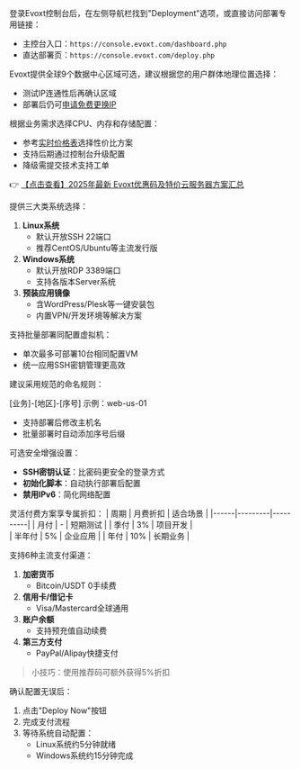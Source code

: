 
登录Evoxt控制台后，在左侧导航栏找到"Deployment"选项，或直接访问部署专用链接：
- 主控台入口：`https://console.evoxt.com/dashboard.php`
- 直达部署页：`https://console.evoxt.com/deploy.php`

Evoxt提供全球9个数据中心区域可选，建议根据您的用户群体地理位置选择：
- 测试IP连通性后再确认区域
- 部署后仍可[申请免费更换IP](https://bit.ly/evoxt)

根据业务需求选择CPU、内存和存储配置：
- 参考[实时价格表](https://bit.ly/evoxt)选择性价比方案
- 支持后期通过控制台升级配置
- 降级需提交技术支持工单

👉 [【点击查看】2025年最新 Evoxt优惠码及特价云服务器方案汇总](https://bit.ly/evoxt)

提供三大类系统选择：
1. **Linux系统**
   - 默认开放SSH 22端口
   - 推荐CentOS/Ubuntu等主流发行版
2. **Windows系统**  
   - 默认开放RDP 3389端口
   - 支持各版本Server系统
3. **预装应用镜像**
   - 含WordPress/Plesk等一键安装包
   - 内置VPN/开发环境等解决方案

支持批量部署同配置虚拟机：
- 单次最多可部署10台相同配置VM
- 统一应用SSH密钥管理更高效

建议采用规范的命名规则：

[业务]-[地区]-[序号] 示例：web-us-01

- 支持部署后修改主机名
- 批量部署时自动添加序号后缀

可选安全增强设置：
- **SSH密钥认证**：比密码更安全的登录方式
- **初始化脚本**：自动执行部署后配置
- **禁用IPv6**：简化网络配置

灵活付费方案享专属折扣：
| 周期 | 月费折扣 | 适合场景 |
|------|---------|----------|
| 月付 | - | 短期测试 |
| 季付 | 3% | 项目开发 |  
| 半年付 | 5% | 企业应用 |
| 年付 | 10% | 长期业务 |

支持6种主流支付渠道：

1. **加密货币**  
   - Bitcoin/USDT 0手续费
2. **信用卡/借记卡**  
   - Visa/Mastercard全球通用
3. **账户余额**  
   - 支持预充值自动续费
4. **第三方支付**  
   - PayPal/Alipay快捷支付

> 小技巧：使用推荐码可额外获得5%折扣

确认配置无误后：
1. 点击"Deploy Now"按钮
2. 完成支付流程
3. 等待系统自动配置：
   - Linux系统约5分钟就绪
   - Windows系统约15分钟完成
